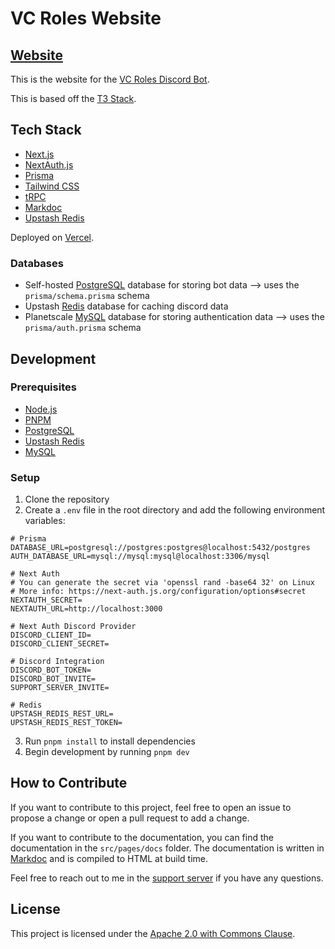 # VC Roles Website

## [Website](https://vcroles.com)

This is the website for the [VC Roles Discord Bot](https://github.com/CDE90/VCRoles).

This is based off the [T3 Stack](https://create.t3.gg/).

## Tech Stack

-   [Next.js](https://nextjs.org)
-   [NextAuth.js](https://next-auth.js.org)
-   [Prisma](https://prisma.io)
-   [Tailwind CSS](https://tailwindcss.com)
-   [tRPC](https://trpc.io)
-   [Markdoc](https://markdoc.dev)
-   [Upstash Redis](https://upstash.com)

Deployed on [Vercel](https://vercel.com).

### Databases

-   Self-hosted [PostgreSQL](https://www.postgresql.org) database for storing bot data --> uses the `prisma/schema.prisma` schema
-   Upstash [Redis](https://redis.io) database for caching discord data
-   Planetscale [MySQL](https://www.mysql.com) database for storing authentication data --> uses the `prisma/auth.prisma` schema

## Development

### Prerequisites

-   [Node.js](https://nodejs.org/en/)
-   [PNPM](https://pnpm.io)
-   [PostgreSQL](https://www.postgresql.org)
-   [Upstash Redis](https://upstash.com)
-   [MySQL](https://www.mysql.com)

### Setup

1. Clone the repository
2. Create a `.env` file in the root directory and add the following environment variables:

```env
# Prisma
DATABASE_URL=postgresql://postgres:postgres@localhost:5432/postgres
AUTH_DATABASE_URL=mysql://mysql:mysql@localhost:3306/mysql

# Next Auth
# You can generate the secret via 'openssl rand -base64 32' on Linux
# More info: https://next-auth.js.org/configuration/options#secret
NEXTAUTH_SECRET=
NEXTAUTH_URL=http://localhost:3000

# Next Auth Discord Provider
DISCORD_CLIENT_ID=
DISCORD_CLIENT_SECRET=

# Discord Integration
DISCORD_BOT_TOKEN=
DISCORD_BOT_INVITE=
SUPPORT_SERVER_INVITE=

# Redis
UPSTASH_REDIS_REST_URL=
UPSTASH_REDIS_REST_TOKEN=
```

3. Run `pnpm install` to install dependencies
4. Begin development by running `pnpm dev`

## How to Contribute

If you want to contribute to this project, feel free to open an issue to propose a change or open a pull request to add a change.

If you want to contribute to the documentation, you can find the documentation in the `src/pages/docs` folder. The documentation is written in [Markdoc](https://markdoc.dev) and is compiled to HTML at build time.

Feel free to reach out to me in the [support server](https://vcroles.com/support) if you have any questions.

## License

This project is licensed under the [Apache 2.0 with Commons Clause](LICENSE).
